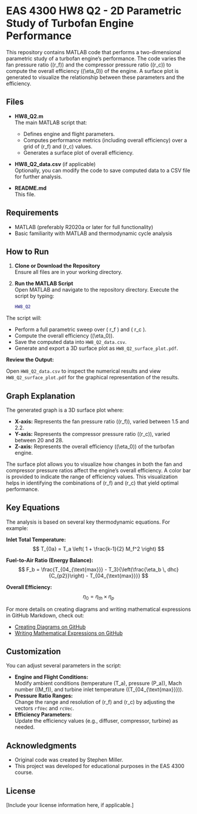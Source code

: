 # EAS 4300 HW8 Q2 - 2D Parametric Study of Turbofan Engine Performance

This repository contains MATLAB code that performs a two-dimensional parametric study of a turbofan engine’s performance. The code varies the fan pressure ratio (\(r_f\)) and the compressor pressure ratio (\(r_c\)) to compute the overall efficiency (\(\eta_0\)) of the engine. A surface plot is generated to visualize the relationship between these parameters and the efficiency.

## Files

- **HW8_Q2.m**  
  The main MATLAB script that:
  - Defines engine and flight parameters.
  - Computes performance metrics (including overall efficiency) over a grid of \(r_f\) and \(r_c\) values.
  - Generates a surface plot of overall efficiency.
  
- **HW8_Q2_data.csv** (if applicable)  
  Optionally, you can modify the code to save computed data to a CSV file for further analysis.

- **README.md**  
  This file.

## Requirements

- MATLAB (preferably R2020a or later for full functionality)
- Basic familiarity with MATLAB and thermodynamic cycle analysis

## How to Run

1. **Clone or Download the Repository**  
   Ensure all files are in your working directory.

2. **Run the MATLAB Script**  
   Open MATLAB and navigate to the repository directory. Execute the script by typing:
   ```matlab
   HW8_Q2

The script will:

- Perform a full parametric sweep over \( r_f \) and \( r_c \).
- Compute the overall efficiency (\(\eta_0\)).
- Save the computed data into `HW8_Q2_data.csv`.
- Generate and export a 3D surface plot as `HW8_Q2_surface_plot.pdf`.

**Review the Output:**

Open `HW8_Q2_data.csv` to inspect the numerical results and view `HW8_Q2_surface_plot.pdf` for the graphical representation of the results.

## Graph Explanation

The generated graph is a 3D surface plot where:
- **X-axis:** Represents the fan pressure ratio (\(r_f\)), varied between 1.5 and 2.2.
- **Y-axis:** Represents the compressor pressure ratio (\(r_c\)), varied between 20 and 28.
- **Z-axis:** Represents the overall efficiency (\(\eta_0\)) of the turbofan engine.

The surface plot allows you to visualize how changes in both the fan and compressor pressure ratios affect the engine’s overall efficiency. A color bar is provided to indicate the range of efficiency values. This visualization helps in identifying the combinations of \(r_f\) and \(r_c\) that yield optimal performance.

## Key Equations

The analysis is based on several key thermodynamic equations. For example:

**Inlet Total Temperature:**
$$
T_{0a} = T_a \left( 1 + \frac{k-1}{2} M_f^2 \right)
$$

**Fuel-to-Air Ratio (Energy Balance):**
$$
F_b = \frac{T_{04_{\text{max}}} - T_3}{\left(\frac{\eta_b \, dhc}{C_{p2}}\right) - T_{04_{\text{max}}}}
$$

**Overall Efficiency:**
$$
\eta_0 = \eta_{th} \times \eta_p
$$

For more details on creating diagrams and writing mathematical expressions in GitHub Markdown, check out:
- [Creating Diagrams on GitHub](https://docs.github.com/en/get-started/writing-on-github/working-with-advanced-formatting/creating-diagrams)
- [Writing Mathematical Expressions on GitHub](https://docs.github.com/en/get-started/writing-on-github/working-with-advanced-formatting/writing-mathematical-expressions)

## Customization

You can adjust several parameters in the script:
- **Engine and Flight Conditions:**  
  Modify ambient conditions (temperature \(T_a\), pressure \(P_a\)), Mach number (\(M_f\)), and turbine inlet temperature (\(T_{04_{\text{max}}}\)).
- **Pressure Ratio Ranges:**  
  Change the range and resolution of \(r_f\) and \(r_c\) by adjusting the vectors `rfVec` and `rcVec`.
- **Efficiency Parameters:**  
  Update the efficiency values (e.g., diffuser, compressor, turbine) as needed.

## Acknowledgments

- Original code was created by Stephen Miller.
- This project was developed for educational purposes in the EAS 4300 course.

## License

[Include your license information here, if applicable.]
